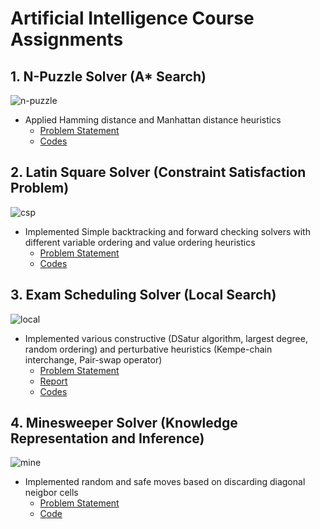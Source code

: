 # Artificial Intelligence Course Assignments

## 1. N-Puzzle Solver (A* Search)

![n-puzzle]()

- Applied Hamming distance and Manhattan distance heuristics
    - [Problem Statement](/Offline%201%20A*%20Search/Offline%20Heuristic%20Search.pdf)
    - [Codes](/Offline%201%20A*%20Search/)

## 2. Latin Square Solver (Constraint Satisfaction Problem)

![csp]()

- Implemented Simple backtracking and forward checking solvers with different variable ordering and value ordering heuristics
    - [Problem Statement](/Offline%202%20CSP/offline-2-CSP.pdf)
    - [Codes](/Offline%202%20CSP/1805112/)

## 3. Exam Scheduling Solver (Local Search)

![local]()

- Implemented various constructive (DSatur algorithm, largest degree, random ordering) and perturbative heuristics (Kempe-chain interchange, Pair-swap operator)
    - [Problem Statement](/Offline%203%20Local%20Search/offline-3-on-local-search.pdf)
    - [Report](/Offline%203%20Local%20Search/1805112.pdf)
    - [Codes](/Offline%203%20Local%20Search/src/)

## 4. Minesweeper Solver (Knowledge Representation and Inference)

![mine]()

- Implemented random and safe moves based on discarding diagonal neigbor cells
    - [Problem Statement](/Offline%204%20Inference/offline-4-KE.pdf)
    - [Code](/Offline%204%20Inference/minesweeper.py)